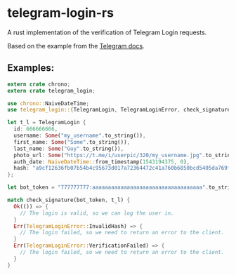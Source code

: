 # telegram-login-rs

A rust implementation of the verification of Telegram Login requests.

Based on the example from the [Telegram docs](https://core.telegram.org/widgets/login#checking-authorization).

## Examples:

```rust
extern crate chrono;
extern crate telegram_login;

use chrono::NaiveDateTime;
use telegram_login::{TelegramLogin, TelegramLoginError, check_signature};

let t_l = TelegramLogin {
  id: 666666666,
  username: Some("my_username".to_string()),
  first_name: Some("Some".to_string()),
  last_name: Some("Guy".to_string()),
  photo_url: Some("https://t.me/i/userpic/320/my_username.jpg".to_string()),
  auth_date: NaiveDateTime::from_timestamp(1543194375, 0),
  hash: "a9cf12636fb07b54b4c95673d017a72364472c41a760b6850bcd5405da769f80".to_string()
};

let bot_token = "777777777:aaaaaaaaaaaaaaaaaaaaaaaaaaaaaaaaaaa".to_string();

match check_signature(bot_token, t_l) {
  Ok(()) => {
    // The login is valid, so we can log the user in.
  }
  Err(TelegramLoginError::InvalidHash) => {
    // The login failed, so we need to return an error to the client.
  }
  Err(TelegramLoginError::VerificationFailed) => {
    // The login failed, so we need to return an error to the client.
  }
}
```
